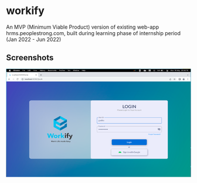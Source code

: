 # workify

An MVP (Minimum Viable Product) version of existing web-app hrms.peoplestrong.com, built during learning phase of internship period (Jan 2022 - Jun 2022)

## Screenshots

![Alt text](./screenshots/login.png?raw=true "Login Page")


